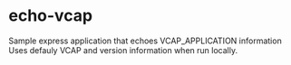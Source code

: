 # echo-vcap
Sample express application that echoes VCAP_APPLICATION information
Uses defauly VCAP and version information when run locally.

